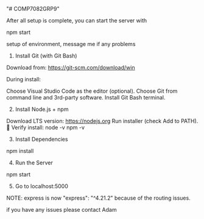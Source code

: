 "# COMP7082GRP9" 

After all setup is complete, you can start the server with

npm start

setup of environment, message me if any problems

1. Install Git (with Git Bash)

Download from: https://git-scm.com/download/win

During install:

Choose Visual Studio Code as the editor (optional).
Choose Git from command line and 3rd-party software.
Install Git Bash terminal.

2. Install Node.js + npm

Download LTS version: https://nodejs.org
Run installer (check Add to PATH).
📌 Verify install:
node -v
npm -v

3. Install Dependencies

npm install

4. Run the Server

npm start

5. Go to localhost:5000

NOTE: express is now "express": "^4.21.2" because of the routing issues.

if you have any issues please contact Adam